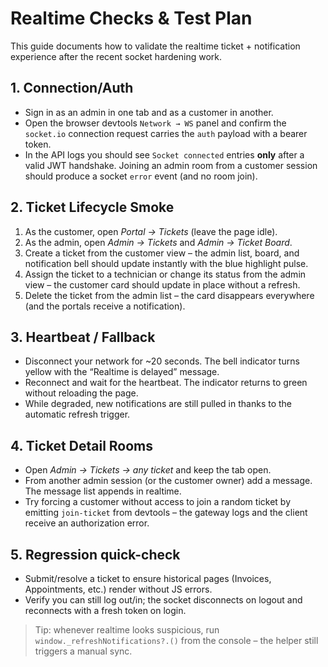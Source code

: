 ﻿# Realtime Checks & Test Plan

This guide documents how to validate the realtime ticket + notification experience after the recent socket hardening work.

## 1. Connection/Auth
- Sign in as an admin in one tab and as a customer in another.
- Open the browser devtools `Network → WS` panel and confirm the `socket.io` connection request carries the `auth` payload with a bearer token.
- In the API logs you should see `Socket connected` entries **only** after a valid JWT handshake. Joining an admin room from a customer session should produce a socket `error` event (and no room join).

## 2. Ticket Lifecycle Smoke
1. As the customer, open *Portal → Tickets* (leave the page idle).
2. As the admin, open *Admin → Tickets* and *Admin → Ticket Board*.
3. Create a ticket from the customer view – the admin list, board, and notification bell should update instantly with the blue highlight pulse.
4. Assign the ticket to a technician or change its status from the admin view – the customer card should update in place without a refresh.
5. Delete the ticket from the admin list – the card disappears everywhere (and the portals receive a notification).

## 3. Heartbeat / Fallback
- Disconnect your network for ~20 seconds. The bell indicator turns yellow with the “Realtime is delayed” message.
- Reconnect and wait for the heartbeat. The indicator returns to green without reloading the page.
- While degraded, new notifications are still pulled in thanks to the automatic refresh trigger.

## 4. Ticket Detail Rooms
- Open *Admin → Tickets → any ticket* and keep the tab open.
- From another admin session (or the customer owner) add a message. The message list appends in realtime.
- Try forcing a customer without access to join a random ticket by emitting `join-ticket` from devtools – the gateway logs and the client receive an authorization error.

## 5. Regression quick-check
- Submit/resolve a ticket to ensure historical pages (Invoices, Appointments, etc.) render without JS errors.
- Verify you can still log out/in; the socket disconnects on logout and reconnects with a fresh token on login.

> Tip: whenever realtime looks suspicious, run `window._refreshNotifications?.()` from the console – the helper still triggers a manual sync.
